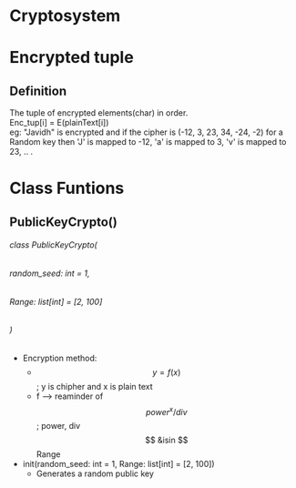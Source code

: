 # Cryptosystem
# Encrypted tuple
## Definition 
The tuple of encrypted elements(char) in order. <br />
Enc_tup[i] = E(plainText[i]) <br /> 
eg: "Javidh" is encrypted and if the cipher is (-12, 3, 23, 34, -24, -2) for a Random key then 'J' is mapped to -12, 'a' is mapped to 3, 'v' is mapped to 23, .. . 


# Class Funtions
## PublicKeyCrypto()
###### class PublicKeyCrypto( <br />
###### random_seed: int = 1, <br />
###### Range: list[int] = [2, 100] <br />
###### )
* Encryption method:
    * $$ y = f(x) $$ ; y is chipher and x is plain text
    * f --> reaminder of $$ power^x/div $$ ; power, div $$ &isin $$ Range
* init(random_seed: int = 1, Range: list[int] = [2, 100]) 
    * Generates a random public key 